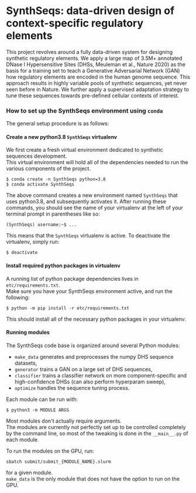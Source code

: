 # SynthSeqs: data-driven design of context-specific regulatory elements

This project revolves around a fully data-driven system for designing synthetic regulatory elements.
We apply a large map of 3.5M+ annotated DNase I Hypersensitive Sites (DHSs, Meuleman et al., Nature 2020) as the basis for a training set to 
teach a Generative Adversarial Network (GAN) how regulatory elements are encoded in the human genome sequence.
This approach results in highly variable pools of synthetic sequences, yet never seen before in Nature.
We further apply a supervised adaptation strategy to tune these sequences towards pre-defined cellular contexts of interest.


### How to set up the SynthSeqs environment using `conda`

The general setup procedure is as follows:

#### Create a new python3.8 `SynthSeqs` virtualenv

We first create a fresh virtual environment dedicated to synthetic sequences development.  
This virtual environment will hold all of the dependencies needed to run the various components of the project.  
```
$ conda create -n SynthSeqs python=3.8
$ conda activate SynthSeqs
```
The above command creates a new environment named `SynthSeqs` that uses python3.8, and subsequently activates it.
After running these commands, you should see the name of your virtualenv at the left of your terminal prompt in parentheses like so:
```
(SynthSeqs) username:~$ ...
```
This means that the `SynthSeqs` virtualenv is active.  To deactivate the virtualenv, simply run:
```
$ deactivate
```

#### Install required python packages in virtualenv

A running list of python package dependencies lives in `etc/requirements.txt`.  
Make sure you have your SynthSeqs environment active, and run the following:
```
$ python -m pip install -r etc/requirements.txt
```
This should install all of the necessary python packages in your virtualenv.

#### Running modules

The SynthSeqs code base is organized around several Python modules:
- `make_data` generates and preprocesses the numpy DHS sequence datasets,
- `generator` trains a GAN on a large set of DHS sequences,
- `classifier` trains a classifier network on more component-specific and high-confidence DHSs (can also perform hyperparam sweep),
- `optimize` handles the sequence tuning process.

Each module can be run with:
```
$ python3 -m MODULE ARGS
```
Most modules don't actually require arguments.  
The modules are currently not perfectly set up to be controlled completely by the command line, so most of the tweaking is done in the `__main__.py` of each module.

To run the modules on the GPU, run:
```
sbatch submit/submit_{MODULE_NAME}.slurm
```
for a given module.  
`make_data` is the only module that does not have the option to run on the GPU.


<!--
This is preliminary documentation and development, and a few things that would help clean everything up would be:
- add a test suite to easily test each module, as well as quickly test that dev install worked.
- add a `dev-install.sh` script or a makefile to condense all of these steps.
- add more comprehensive CLI for each module.
- add better error messages for the modules that fail due to their dependency on other modules being run first (e.g., `optimize` relies on having data from `make_data` and trained models from `generator` and `classifier`).
-->


